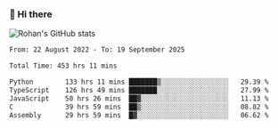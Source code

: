 ### 👋 Hi there 

<!--
**rohznmdev/rohznmdev** is a ✨ _special_ ✨ repository because its `README.md` (this file) appears on your GitHub profile.

Here are some ideas to get you started:

- 🔭 I’m currently working on ...
- 🌱 I’m currently learning Ruby and Ruby on Rails
- 👯 I’m looking to collaborate on ...
- 🤔 I’m looking for help with ...
- 💬 Ask me about ...
- 📫 How to reach me: ...
- 😄 Pronouns: ...
- ⚡ Fun fact: ...
-->
![Rohan's GitHub stats](https://github-readme-stats.vercel.app/api?username=rohznmdev&theme=dark&show_icons=true)

<!--START_SECTION:waka-->

```txt
From: 22 August 2022 - To: 19 September 2025

Total Time: 453 hrs 11 mins

Python        133 hrs 11 mins ███████▒░░░░░░░░░░░░░░░░░   29.39 %
TypeScript    126 hrs 49 mins ███████░░░░░░░░░░░░░░░░░░   27.99 %
JavaScript    50 hrs 26 mins  ██▓░░░░░░░░░░░░░░░░░░░░░░   11.13 %
C             39 hrs 59 mins  ██▒░░░░░░░░░░░░░░░░░░░░░░   08.82 %
Assembly      29 hrs 59 mins  █▓░░░░░░░░░░░░░░░░░░░░░░░   06.62 %
```

<!--END_SECTION:waka-->

